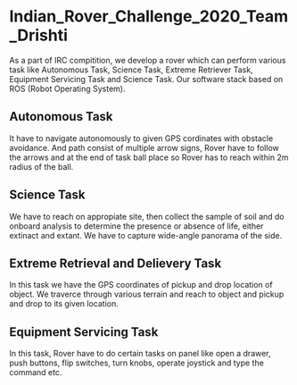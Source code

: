 # Indian_Rover_Challenge_2020_Team_Drishti
As a part of IRC compitition, we develop a rover which can perform various task like Autonomous Task, Science Task, Extreme Retriever Task, Equipment Servicing Task and Science Task.
Our software stack based on ROS (Robot Operating System).

## Autonomous Task

It have to navigate autonomously to given GPS cordinates with obstacle avoidance. And path consist of multiple arrow signs, Rover have to follow the arrows and at the end of task ball place so Rover has to reach within 2m radius of the ball.

## Science Task

We have to reach on appropiate site, then collect the sample of soil and do onboard analysis to determine the presence or absence of life, either extinact and extant. We have to capture wide-angle panorama of the side.

## Extreme Retrieval and Delievery Task

In this task we have the GPS coordinates of pickup and drop location of object. We traverce through various terrain and reach to object and pickup and drop to its given location.

## Equipment Servicing Task

In this task, Rover have to do certain tasks on panel like open a drawer, push buttons, flip switches, turn knobs, operate joystick and type the command etc.
